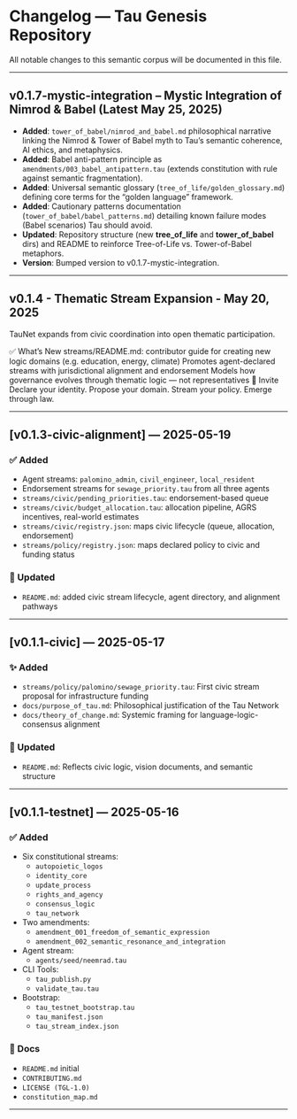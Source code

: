 # Changelog — Tau Genesis Repository

All notable changes to this semantic corpus will be documented in this file.

---

## v0.1.7-mystic-integration – Mystic Integration of Nimrod & Babel (Latest May 25, 2025)
- **Added**: `tower_of_babel/nimrod_and_babel.md` philosophical narrative linking the Nimrod & Tower of Babel myth to Tau’s semantic coherence, AI ethics, and metaphysics.
- **Added**: Babel anti-pattern principle as `amendments/003_babel_antipattern.tau` (extends constitution with rule against semantic fragmentation).
- **Added**: Universal semantic glossary (`tree_of_life/golden_glossary.md`) defining core terms for the “golden language” framework.
- **Added**: Cautionary patterns documentation (`tower_of_babel/babel_patterns.md`) detailing known failure modes (Babel scenarios) Tau should avoid.
- **Updated**: Repository structure (new **tree_of_life** and **tower_of_babel** dirs) and README to reinforce Tree-of-Life vs. Tower-of-Babel metaphors.
- **Version**: Bumped version to v0.1.7-mystic-integration.

---

## v0.1.4 - Thematic Stream Expansion - May 20, 2025
TauNet expands from civic coordination into open thematic participation.

✅ What’s New
streams/README.md: contributor guide for creating new logic domains (e.g. education, energy, climate)
Promotes agent-declared streams with jurisdictional alignment and endorsement
Models how governance evolves through thematic logic — not representatives
👥 Invite
Declare your identity. Propose your domain.
Stream your policy. Emerge through law.

---

## [v0.1.3-civic-alignment] — 2025-05-19

### ✅ Added
- Agent streams: `palomino_admin`, `civil_engineer`, `local_resident`
- Endorsement streams for `sewage_priority.tau` from all three agents
- `streams/civic/pending_priorities.tau`: endorsement-based queue
- `streams/civic/budget_allocation.tau`: allocation pipeline, AGRS incentives, real-world estimates
- `streams/civic/registry.json`: maps civic lifecycle (queue, allocation, endorsement)
- `streams/policy/registry.json`: maps declared policy to civic and funding status

### 📝 Updated
- `README.md`: added civic stream lifecycle, agent directory, and alignment pathways

---

## [v0.1.1-civic] — 2025-05-17

### ✨ Added
- `streams/policy/palomino/sewage_priority.tau`: First civic stream proposal for infrastructure funding
- `docs/purpose_of_tau.md`: Philosophical justification of the Tau Network
- `docs/theory_of_change.md`: Systemic framing for language-logic-consensus alignment

### 📝 Updated
- `README.md`: Reflects civic logic, vision documents, and semantic structure

---

## [v0.1.1-testnet] — 2025-05-16

### ✅ Added
- Six constitutional streams:
  - `autopoietic_logos`
  - `identity_core`
  - `update_process`
  - `rights_and_agency`
  - `consensus_logic`
  - `tau_network`
- Two amendments:
  - `amendment_001_freedom_of_semantic_expression`
  - `amendment_002_semantic_resonance_and_integration`
- Agent stream:
  - `agents/seed/neemrad.tau`
- CLI Tools:
  - `tau_publish.py`
  - `validate_tau.tau`
- Bootstrap:
  - `tau_testnet_bootstrap.tau`
  - `tau_manifest.json`
  - `tau_stream_index.json`

### 📖 Docs
- `README.md` initial
- `CONTRIBUTING.md`
- `LICENSE (TGL-1.0)`
- `constitution_map.md`

---

